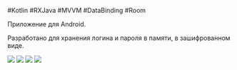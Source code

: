 #Kotlin #RXJava #MVVM #DataBinding #Room

Приложение для Android.

Разработано для хранения логина и пароля в памяти, в зашифрованном виде.

![](https://github.com/ATRiz-Tech/Android-Password-Manager/tree/master/Image/1.png) ![](https://github.com/ATRiz-Tech/Android-Password-Manager/tree/master/Image/2.png) ![](https://github.com/ATRiz-Tech/Android-Password-Manager/tree/master/Image/3.png) ![](https://github.com/ATRiz-Tech/Android-Password-Manager/tree/master/Image/4.png)

